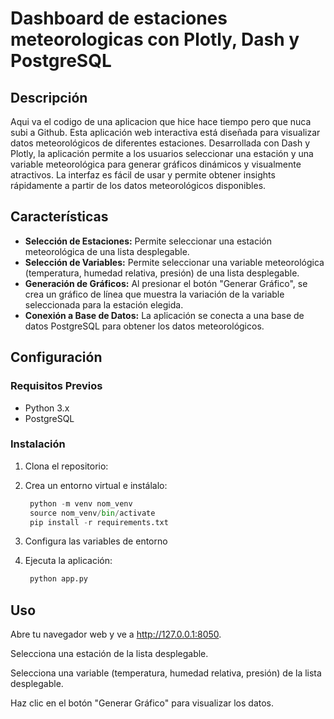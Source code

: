 # Dashboard de estaciones meteorologicas con Plotly, Dash y PostgreSQL

## Descripción

Aqui va el codigo de una aplicacion que hice hace tiempo pero que nuca subi a Github. Esta aplicación web interactiva está diseñada para visualizar datos meteorológicos de diferentes estaciones. Desarrollada con Dash y Plotly, la aplicación permite a los usuarios seleccionar una estación y una variable meteorológica para generar gráficos dinámicos y visualmente atractivos. La interfaz es fácil de usar y permite obtener insights rápidamente a partir de los datos meteorológicos disponibles.

## Características

- **Selección de Estaciones:** Permite seleccionar una estación meteorológica de una lista desplegable.
- **Selección de Variables:** Permite seleccionar una variable meteorológica (temperatura, humedad relativa, presión) de una lista desplegable.
- **Generación de Gráficos:** Al presionar el botón "Generar Gráfico", se crea un gráfico de línea que muestra la variación de la variable seleccionada para la estación elegida.
- **Conexión a Base de Datos:** La aplicación se conecta a una base de datos PostgreSQL para obtener los datos meteorológicos.


## Configuración

### Requisitos Previos

- Python 3.x
- PostgreSQL

### Instalación

1. Clona el repositorio:

2. Crea un entorno virtual e instálalo:
   ```python 
    python -m venv nom_venv
    source nom_venv/bin/activate
    pip install -r requirements.txt

3. Configura las variables de entorno

4. Ejecuta la aplicación:
   ```python
    python app.py

## Uso

Abre tu navegador web y ve a http://127.0.0.1:8050.

Selecciona una estación de la lista desplegable.

Selecciona una variable (temperatura, humedad relativa, presión) de la lista desplegable.

Haz clic en el botón "Generar Gráfico" para visualizar los datos.